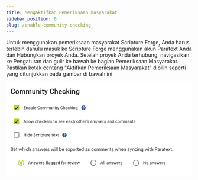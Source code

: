 ```yaml
---
title: Mengaktifkan Pemeriksaan masyarakat
sidebar_position: 0
slug: /enable-community-checking
---
```


Untuk menggunakan pemeriksaan masyarakat Scripture Forge, Anda harus terlebih dahulu masuk ke Scripture Forge menggunakan akun Paratext Anda dan Hubungkan proyek Anda. Setelah proyek Anda terhubung, navigasikan ke Pengaturan dan gulir ke bawah ke bagian Pemeriksaan Masyarakat. Pastikan kotak centang "Aktifkan Pemeriksaan Masyarakat" dipilih seperti yang ditunjukkan pada gambar di bawah ini

![](./2042422434.png)

